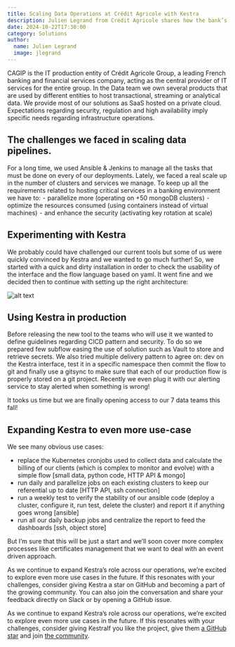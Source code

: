 ```yaml
---
title: Scaling Data Operations at Crédit Agricole with Kestra
description: Julien Legrand from Crédit Agricole shares how the bank’s Data Team use eKestra to optimize infrastructure management, enhance security, and scale data pipelines for mission-critical operations across 50+ MongoDB clusters.
date: 2024-10-22T17:30:00
category: Solutions
author:
  name: Julien Legrand
  image: jlegrand
---
```


CAGIP is the IT production entity of Crédit Agricole Group, a leading French banking and financial services company, acting as the central provider of IT services for the entire group. In the Data team we own several products that are used by different entities to host transactional, streaming or analytical data. We provide most of our solutions as SaaS hosted on a private cloud. Expectations regarding security, regulation and high availability imply specific needs regarding infrastructure operations.

## The challenges we faced in scaling data pipelines.

For a long time, we used Ansible & Jenkins to manage all the tasks that must be done on every of our deployments. Lately, we faced a real scale up in the number of clusters and services we manage. To keep up all the requirements related to hosting critical services in a banking environment we have to:
⁃ parallelize more (operating on +50 mongoDB clusters)
⁃ optimize the resources consumed (using containers instead of virtual machines)
⁃ and enhance the security (activating key rotation at scale) 

## Experimenting with Kestra

We probably could have challenged our current tools but some of us were quickly convinced by Kestra and we wanted to go much further!
So, we started with a quick and dirty installation in order to check the usability of the interface and the flow language based on yaml. It went fine and we decided then to continue with setting up the right architecture:

![alt text](/blogs/2024-10-22-credit-agricole-case-study/architecture.png)

## Using Kestra in production
Before releasing the new tool to the teams who will use it we wanted to define guidelines regarding CICD pattern and security. To do so we prepared few subflow easing the use of solution such as Vault to store and retrieve secrets. We also tried multiple delivery pattern to agree on: dev on the Kestra interface, test it in a specific namespace then commit the flow to git and finally use a gitsync to make sure that each of our production flow is properly stored on a git project. Recently we even plug it with our alerting service to stay alerted when something is wrong!
 
It tooks us time but we are finally opening access to our 7 data teams this fall!

## Expanding Kestra to even more use-case

We see many obvious use cases:
- replace the Kubernetes cronjobs used to collect data and calculate the billing of our clients (which is complex to monitor and evolve) with a simple flow [small data, python code, HTTP API & mongo]
- run daily and parallelize jobs on each existing clusters to keep our referential up to date [HTTP API, ssh connection]
- run a weekly test to verify the stability of our ansible code (deploy a cluster, configure it, run test, delete the cluster) and report it if anything goes wrong [ansible]
- run all our daily backup jobs and centralize the report to feed the dashboards [ssh, object store]

But I’m sure that this will be just a start and we’ll soon cover more complex processes like certificates management that we want to deal with an event driven approach.

As we continue to expand Kestra’s role across our operations, we’re excited to explore even more use cases in the future. If this resonates with your challenges, consider giving Kestra a star on GitHub and becoming a part of the growing community. You can also join the conversation and share your feedback directly on Slack or by opening a GitHub issue.

As we continue to expand Kestra’s role across our operations, we’re excited to explore even more use cases in the future. If this resonates with your challenges, consider giving KestraIf you like the project, give them [a GitHub star](https://github.com/kestra-io/kestra) and join [the community](https://kestra.io/slack).




